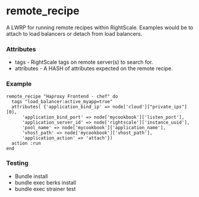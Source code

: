 # remote_recipe
A LWRP for running remote recipes within RightScale. Examples would be to attach 
to load balancers or detach from load balancers.  

### Attributes
* tags - RightScale tags on remote server(s) to search for.
* attributes - A HASH of attributes expected on the remote recipe.

### Example

```
remote_recipe "Haproxy Frontend - chef" do
  tags "load_balancer:active_myapp=true"
  attributes( {'application_bind_ip' => node['cloud']["private_ips"][0],
      'application_bind_port' => node['mycookbook']['listen_port'],
      'application_server_id' => node['rightscale']['instance_uuid'],
      'pool_name' => node['mycookbook']['application_name'],
      'vhost_path' => node['mycookbook']['vhost_path'],
      'application_action' => 'attach'})
  action :run
end
```


### Testing
* Bundle install
* bundle exec berks install
* bundle exec strainer test